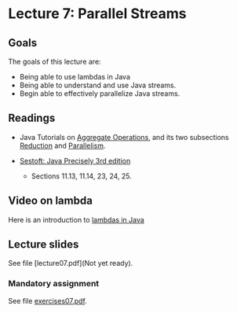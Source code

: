 # Lecture 7: Parallel Streams

## Goals

The goals of this lecture are:

* Being able to use lambdas in Java
* Being able to understand and use Java streams.
* Begin able to effectively parallelize Java streams.

## Readings

* Java Tutorials on [Aggregate Operations](https://docs.oracle.com/javase/tutorial/collections/streams/index.html), and its two subsections [Reduction](https://docs.oracle.com/javase/tutorial/collections/streams/reduction.html) and [Parallelism](https://docs.oracle.com/javase/tutorial/collections/streams/parallelism.html).

* [Sestoft: Java Precisely 3rd edition](reading-material/javaprecisely-3rd-draft-streams.pdf)
  * Sections 11.13, 11.14, 23, 24, 25.

## Video on lambda
Here is an introduction to [lambdas in Java](https://learnit.itu.dk/mod/kalvidres/view.php?id=165754)

## Lecture slides

See file [lecture07.pdf](Not yet ready).

### Mandatory assignment

See file [exercises07.pdf](https://github.itu.dk/jst/PCPP2022-Public/blob/main/week07/exercises07.pdf).
